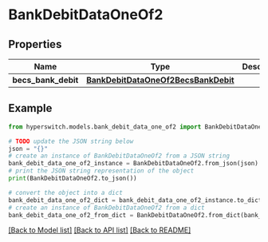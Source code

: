 # BankDebitDataOneOf2


## Properties

Name | Type | Description | Notes
------------ | ------------- | ------------- | -------------
**becs_bank_debit** | [**BankDebitDataOneOf2BecsBankDebit**](BankDebitDataOneOf2BecsBankDebit.md) |  | 

## Example

```python
from hyperswitch.models.bank_debit_data_one_of2 import BankDebitDataOneOf2

# TODO update the JSON string below
json = "{}"
# create an instance of BankDebitDataOneOf2 from a JSON string
bank_debit_data_one_of2_instance = BankDebitDataOneOf2.from_json(json)
# print the JSON string representation of the object
print(BankDebitDataOneOf2.to_json())

# convert the object into a dict
bank_debit_data_one_of2_dict = bank_debit_data_one_of2_instance.to_dict()
# create an instance of BankDebitDataOneOf2 from a dict
bank_debit_data_one_of2_from_dict = BankDebitDataOneOf2.from_dict(bank_debit_data_one_of2_dict)
```
[[Back to Model list]](../README.md#documentation-for-models) [[Back to API list]](../README.md#documentation-for-api-endpoints) [[Back to README]](../README.md)


